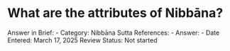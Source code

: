 # What are the attributes of Nibbāna?

Answer in Brief: -
 Category: Nibbāna
Sutta References: -
Answer: -
Date Entered: March 17, 2025
Review Status: Not started